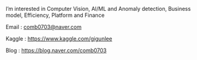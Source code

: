 
I’m interested in Computer Vision, AI/ML and Anomaly detection, Business model, Efficiency, Platform and Finance

Email : comb0703@naver.com

Kaggle : https://www.kaggle.com/gigunlee

Blog : https://blog.naver.com/comb0703

<!---
comb0703/comb0703 is a ✨ special ✨ repository because its `README.md` (this file) appears on your GitHub profile.
You can click the Preview link to take a look at your changes.
--->
